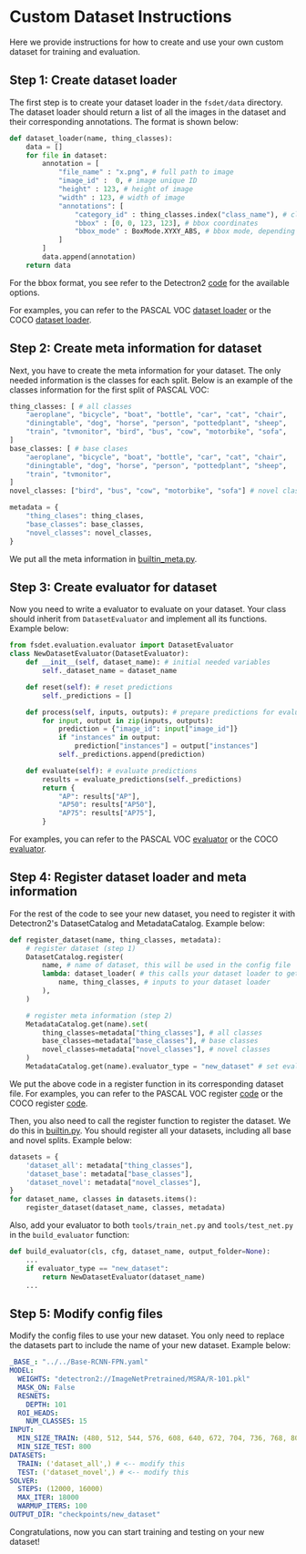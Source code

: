 # Custom Dataset Instructions

Here we provide instructions for how to create and use your own custom dataset for training and evaluation.

## Step 1: Create dataset loader

The first step is to create your dataset loader in the `fsdet/data` directory. The dataset loader should return a list of all the images in the dataset and their corresponding annotations. The format is shown below:
```python
def dataset_loader(name, thing_classes):
    data = []
    for file in dataset:
        annotation = [
            "file_name" : "x.png", # full path to image
            "image_id" :  0, # image unique ID
            "height" : 123, # height of image
            "width" : 123, # width of image
            "annotations": [
                "category_id" : thing_classes.index("class_name"), # class unique ID
                "bbox" : [0, 0, 123, 123], # bbox coordinates
                "bbox_mode" : BoxMode.XYXY_ABS, # bbox mode, depending on your format
            ]
        ]
        data.append(annotation)
    return data
```
For the bbox format, you see refer to the Detectron2 [code](https://github.com/facebookresearch/detectron2/blob/main/detectron2/structures/boxes.py#L23) for the available options.

For examples, you can refer to the PASCAL VOC [dataset loader](https://github.com/ucbdrive/few-shot-object-detection/blob/master/fsdet/data/meta_pascal_voc.py#L12) or the COCO [dataset loader](https://github.com/ucbdrive/few-shot-object-detection/blob/master/fsdet/data/meta_coco.py#L19).

## Step 2: Create meta information for dataset

Next, you have to create the meta information for your dataset. The only needed information is the classes for each split. Below is an example of the classes information for the first split of PASCAL VOC:
```python
thing_classes: [ # all classes
    "aeroplane", "bicycle", "boat", "bottle", "car", "cat", "chair",
    "diningtable", "dog", "horse", "person", "pottedplant", "sheep",
    "train", "tvmonitor", "bird", "bus", "cow", "motorbike", "sofa",
]
base_classes: [ # base clases
    "aeroplane", "bicycle", "boat", "bottle", "car", "cat", "chair",
    "diningtable", "dog", "horse", "person", "pottedplant", "sheep",
    "train", "tvmonitor",
]
novel_classes: ["bird", "bus", "cow", "motorbike", "sofa"] # novel classes

metadata = {
    "thing_clases": thing_clases,
    "base_classes": base_classes,
    "novel_classes": novel_classes,
}
```

We put all the meta information in [builtin_meta.py](https://github.com/ucbdrive/few-shot-object-detection/blob/master/fsdet/data/builtin_meta.py).

## Step 3: Create evaluator for dataset

Now you need to write a evaluator to evaluate on your dataset. Your class should inherit from `DatasetEvaluator` and implement all its functions. Example below:

```python
from fsdet.evaluation.evaluator import DatasetEvaluator
class NewDatasetEvaluator(DatasetEvaluator):
    def __init__(self, dataset_name): # initial needed variables
        self._dataset_name = dataset_name

    def reset(self): # reset predictions
        self._predictions = []

    def process(self, inputs, outputs): # prepare predictions for evaluation
        for input, output in zip(inputs, outputs):
            prediction = {"image_id": input["image_id"]}
            if "instances" in output:
                prediction["instances"] = output["instances"]
            self._predictions.append(prediction)

    def evaluate(self): # evaluate predictions
        results = evaluate_predictions(self._predictions)
        return {
            "AP": results["AP"],
            "AP50": results["AP50"],
            "AP75": results["AP75"],
        }
```

For examples, you can refer to the PASCAL VOC [evaluator](https://github.com/ucbdrive/few-shot-object-detection/blob/master/fsdet/evaluation/pascal_voc_evaluation.py) or the COCO [evaluator](https://github.com/ucbdrive/few-shot-object-detection/blob/master/fsdet/evaluation/coco_evaluation.py).

## Step 4: Register dataset loader and meta information

For the rest of the code to see your new dataset, you need to register it with Detectron2's DatasetCatalog and MetadataCatalog. Example below:
```python
def register_dataset(name, thing_classes, metadata):
    # register dataset (step 1)
    DatasetCatalog.register(
        name, # name of dataset, this will be used in the config file
        lambda: dataset_loader( # this calls your dataset loader to get the data
            name, thing_classes, # inputs to your dataset loader
        ),
    )

    # register meta information (step 2)
    MetadataCatalog.get(name).set(
        thing_classes=metadata["thing_classes"], # all classes
        base_classes=metadata["base_classes"], # base classes
        novel_classes=metadata["novel_classes"], # novel classes
    )
    MetadataCatalog.get(name).evaluator_type = "new_dataset" # set evaluator
```

We put the above code in a register function in its corresponding dataset file. For examples, you can refer to the PASCAL VOC register [code](https://github.com/ucbdrive/few-shot-object-detection/blob/master/fsdet/data/meta_pascal_voc.py#L135) or the COCO register [code](https://github.com/ucbdrive/few-shot-object-detection/blob/master/fsdet/data/meta_coco.py#L124).

Then, you also need to call the register function to register the dataset. We do this in [builtin.py](https://github.com/ucbdrive/few-shot-object-detection/blob/master/fsdet/data/builtin.py). You should register all your datasets, including all base and novel splits. Example below:
```python
datasets = {
    'dataset_all': metadata["thing_classes"],
    'dataset_base': metadata["base_classes"],
    'dataset_novel': metadata["novel_classes"],
}
for dataset_name, classes in datasets.items():
    register_dataset(dataset_name, classes, metadata)
```

Also, add your evaluator to both `tools/train_net.py` and `tools/test_net.py` in the `build_evaluator` function:
```python
def build_evaluator(cls, cfg, dataset_name, output_folder=None):
    ...
    if evaluator_type == "new_dataset":
        return NewDatasetEvaluator(dataset_name)
    ...
```

## Step 5: Modify config files

Modify the config files to use your new dataset. You only need to replace the datasets part to include the name of your new dataset. Example below:
```yaml
_BASE_: "../../Base-RCNN-FPN.yaml"
MODEL:
  WEIGHTS: "detectron2://ImageNetPretrained/MSRA/R-101.pkl"
  MASK_ON: False
  RESNETS:
    DEPTH: 101
  ROI_HEADS:
    NUM_CLASSES: 15
INPUT:
  MIN_SIZE_TRAIN: (480, 512, 544, 576, 608, 640, 672, 704, 736, 768, 800)
  MIN_SIZE_TEST: 800
DATASETS:
  TRAIN: ('dataset_all',) # <-- modify this
  TEST: ('dataset_novel',) # <-- modify this
SOLVER:
  STEPS: (12000, 16000)
  MAX_ITER: 18000
  WARMUP_ITERS: 100
OUTPUT_DIR: "checkpoints/new_dataset"
```

Congratulations, now you can start training and testing on your new dataset!
